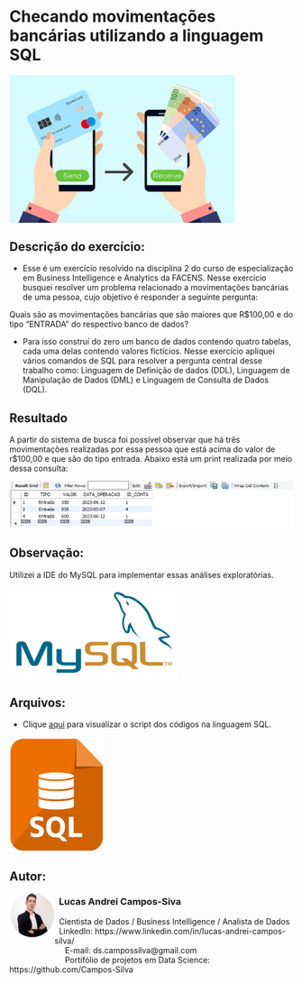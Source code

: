 # Checando movimentações bancárias utilizando a linguagem SQL

<img  src="https://raw.githubusercontent.com/Campos-Silva/sql_movimentacoes_bancarias/main/capa.jpg" width="400" alt="cognitiveclass.ai logo" align="center" /> 

## Descrição do exercício:

-	Esse é um exercício resolvido na disciplina 2 do curso de especialização em Business Intelligence e Analytics da FACENS. Nesse exercício busquei resolver um problema relacionado a movimentações bancárias de uma pessoa, cujo objetivo é responder a seguinte pergunta:

Quais são as movimentações bancárias que são maiores que R$100,00 e do tipo “ENTRADA” do respectivo banco de dados?

-	Para isso construí do zero um banco de dados contendo quatro tabelas, cada uma delas contendo valores fictícios. Nesse exercício apliquei vários comandos de SQL para resolver a pergunta central desse trabalho como: Linguagem de Definição de dados (DDL), Linguagem de Manipulação de Dados (DML) e Linguagem de Consulta de Dados (DQL).

## Resultado

A partir do sistema de busca foi possível observar que há três movimentações realizadas por essa pessoa que está acima do valor de r$100,00 e que são do tipo entrada. Abaixo está um print realizada por meio dessa consulta:

 <left>
<img src="https://raw.githubusercontent.com/Campos-Silva/sql_movimentacoes_bancarias/main/resultado_da_consulta.PNG" width="700" />
</left>



## Observação:

Utilizei a IDE do MySQL para implementar essas análises exploratórias.

 <left>
<img src="https://raw.githubusercontent.com/Campos-Silva/sql_movimentacoes_bancarias/main/logo_my_sql.PNG" width="300"/>
</left>

## Arquivos:

- Clique [aqui](https://github.com/Campos-Silva/sql_movimentacoes_bancarias/blob/main/movimentacoes_bancarias.sql) para visualizar o script dos códigos na linguagem SQL.

 <left>
<img src="https://raw.githubusercontent.com/Campos-Silva/sql_movimentacoes_bancarias/main/logo_data_sql.PNG" width="170" />
</left>

## Autor:

<img  src="https://raw.githubusercontent.com/Campos-Silva/Campos-Silva/main/perfil_lucas_andrei_campos_silva.png" width="80" alt="cognitiveclass.ai logo" align="left" /> 

### &nbsp;&nbsp;Lucas Andrei Campos-Siva

<p>
&nbsp;&nbsp;Cientista de Dados / Business Intelligence / Analista de Dados<br/>
&nbsp;&nbsp;LinkedIn: https://www.linkedin.com/in/lucas-andrei-campos-silva/<br/>
&nbsp;&nbsp;&nbsp;&nbsp;&nbsp;&nbsp;&nbsp;&nbsp;&nbsp;&nbsp;&nbsp;&nbsp;&nbsp;&nbsp;&nbsp;&nbsp;&nbsp;&nbsp;&nbsp;&nbsp;&nbsp;&nbsp;&nbsp;&nbsp;&nbsp;E-mail: ds.campossilva@gmail.com<br/>
&nbsp;&nbsp;&nbsp;&nbsp;&nbsp;&nbsp;&nbsp;&nbsp;&nbsp;&nbsp;&nbsp;&nbsp;&nbsp;&nbsp;&nbsp;&nbsp;&nbsp;&nbsp;&nbsp;&nbsp;&nbsp;&nbsp;&nbsp;&nbsp;&nbsp;Portifólio de projetos em Data Science: https://github.com/Campos-Silva
</p>

